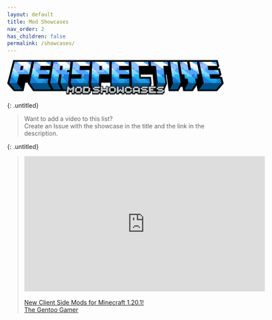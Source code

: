 ```yaml
---
layout: default
title: Mod Showcases
nav_order: 2
has_children: false
permalink: /showcases/
---
```

![](https://raw.githubusercontent.com/MCLegoMan/Perspective/1.20.x/docs/img/titles/mod_showcases.png)

{: .untitled}
> Want to add a video to this list?  
> Create an Issue with the showcase in the title and the link in the description.

{: .untitled}
> <iframe width="560" height="315" src="https://www.youtube-nocookie.com/embed/Yo2tEApUyW4" title="YouTube video player" frameborder="0" allow="accelerometer; autoplay; clipboard-write; encrypted-media; gyroscope; picture-in-picture; web-share" allowfullscreen> </iframe>
>  
> [New Client Side Mods for Minecraft 1.20.1!](https://www.youtube.com/watch?v=Yo2tEApUyW4)  
> [The Gentoo Gamer](https://www.youtube.com/@TheGentooGamer)